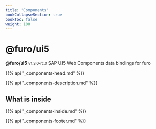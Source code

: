 ```yaml
---
title: "Components"
bookCollapseSection: true
bookToc: false
weight: 100
---
```


# @furo/ui5
**@furo/ui5** <small>v1.3.0-rc.0</small>
SAP UI5 Web Components data bindings for furo

{{% api "_components-head.md" %}}

{{% api "_components-description.md" %}}

## What is inside
{{% api "_components-inside.md" %}}

{{% api "_components-footer.md" %}}
